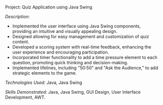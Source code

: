 Project: Quiz Application using Java Swing

*Description:*

- Implemented the user interface using Java Swing components, providing an intuitive and visually appealing design.
- Designed allowing for easy management and customization of quiz content.
- Developed a scoring system with real-time feedback, enhancing the user experience and encouraging participation.
- Incorporated timer functionality to add a time pressure element to each question, promoting quick thinking and decision-making.
- Implemented lifelines, including "50:50" and "Ask the Audience," to add strategic elements to the game.

*Technologies Used:*
Java, Java Swing

*Skills Demonstrated:*
Java, Java Swing, GUI Design, User Interface Development, AWT.

